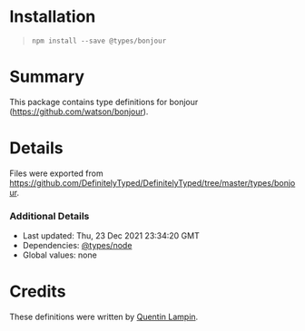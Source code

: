 # Installation
> `npm install --save @types/bonjour`

# Summary
This package contains type definitions for bonjour (https://github.com/watson/bonjour).

# Details
Files were exported from https://github.com/DefinitelyTyped/DefinitelyTyped/tree/master/types/bonjour.

### Additional Details
 * Last updated: Thu, 23 Dec 2021 23:34:20 GMT
 * Dependencies: [@types/node](https://npmjs.com/package/@types/node)
 * Global values: none

# Credits
These definitions were written by [Quentin Lampin](https://github.com/quentin-ol).
